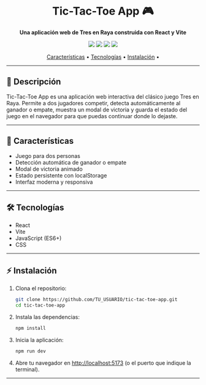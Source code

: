 <h1 align="center">Tic-Tac-Toe App 🎮</h1>
<p align="center">
	<b>Una aplicación web de Tres en Raya construida con React y Vite</b>
</p>
<p align="center">
	<img src="https://img.shields.io/badge/React-18.0-blue?logo=react" />
	<img src="https://img.shields.io/badge/Vite-7.1.1-purple?logo=vite" />
	<img src="https://img.shields.io/badge/JavaScript-ES6+-yellow?logo=javascript" />
	<img src="https://img.shields.io/badge/CSS-Modern-blueviolet?logo=css3" />
</p>

<p align="center">
	<a href="#características">Características</a> •
	<a href="#tecnologías">Tecnologías</a> •
	<a href="#instalación">Instalación</a> •
</p>

---

## 📝 Descripción

Tic-Tac-Toe App es una aplicación web interactiva del clásico juego Tres en Raya. Permite a dos jugadores competir, detecta automáticamente al ganador o empate, muestra un modal de victoria y guarda el estado del juego en el navegador para que puedas continuar donde lo dejaste.

---

## 🚀 Características

- Juego para dos personas
- Detección automática de ganador o empate
- Modal de victoria animado
- Estado persistente con localStorage
- Interfaz moderna y responsiva

---

## 🛠️ Tecnologías

- React
- Vite
- JavaScript (ES6+)
- CSS

---

## ⚡ Instalación

1. Clona el repositorio:
	 ```bash
	 git clone https://github.com/TU_USUARIO/tic-tac-toe-app.git
	 cd tic-tac-toe-app
	 ```
2. Instala las dependencias:
	 ```bash
	 npm install
	 ```
3. Inicia la aplicación:
	 ```bash
	 npm run dev
	 ```
4. Abre tu navegador en [http://localhost:5173](http://localhost:5173) (o el puerto que indique la terminal).

---
